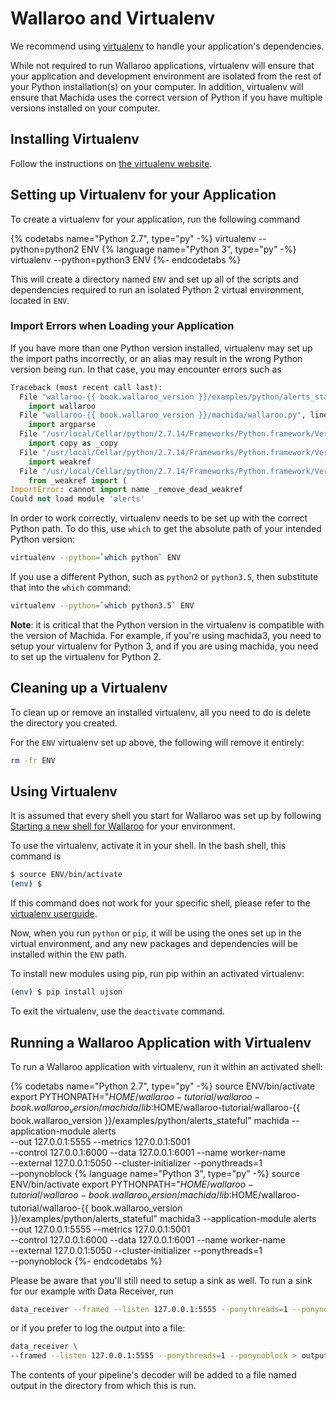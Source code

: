 # Wallaroo and Virtualenv

We recommend using [virtualenv](https://virtualenv.pypa.io/en/stable/) to handle your application's dependencies.

While not required to run Wallaroo applications, virtualenv will ensure that your application and development environment are isolated from the rest of your Python installation(s) on your computer. In addition, virtualenv will ensure that Machida uses the correct version of Python if you have multiple versions installed on your computer.

## Installing Virtualenv

Follow the instructions on [the virtualenv website](https://virtualenv.pypa.io/en/stable/installation/).

## Setting up Virtualenv for your Application

To create a virtualenv for your application, run the following command


{% codetabs name="Python 2.7", type="py" -%}
virtualenv --python=python2 ENV
{% language name="Python 3", type="py" -%}
virtualenv --python=python3 ENV
{%- endcodetabs %}

This will create a directory named `ENV` and set up all of the scripts and dependencies required to run an isolated Python 2 virtual environment, located in `ENV`.

### Import Errors when Loading your Application

If you have more than one Python version installed, virtualenv may set up the import paths incorrectly, or an alias may result in the wrong Python version being run. In that case, you may encounter errors such as

```python
Traceback (most recent call last):
  File "wallaroo-{{ book.wallaroo_version }}/examples/python/alerts_stateful/alerts.py", line 18, in <module>
    import wallaroo
  File "wallaroo-{{ book.wallaroo_version }}/machida/wallaroo.py", line 16, in <module>
    import argparse
  File "/usr/local/Cellar/python/2.7.14/Frameworks/Python.framework/Versions/2.7/lib/python2.7/argparse.py", line 86, in <module>
    import copy as _copy
  File "/usr/local/Cellar/python/2.7.14/Frameworks/Python.framework/Versions/2.7/lib/python2.7/copy.py", line 52, in <module>
    import weakref
  File "/usr/local/Cellar/python/2.7.14/Frameworks/Python.framework/Versions/2.7/lib/python2.7/weakref.py", line 14, in <module>
    from _weakref import (
ImportError: cannot import name _remove_dead_weakref
Could not load module 'alerts'
```

In order to work correctly, virtualenv needs to be set up with the correct Python path. To do this, use `which` to get the absolute path of your intended Python version:

```bash
virtualenv --python=`which python` ENV
```

If you use a different Python, such as `python2` or `python3.5`, then substitute that into the `which` command:

```bash
virtualenv --python=`which python3.5` ENV
```

**Note**: it is critical that the Python version in the virtualenv is compatible with the version of Machida. For example, if you're using machida3, you need to setup your virtualenv for Python 3, and if you are using machida, you need to set up the virtualenv for Python 2.

## Cleaning up a Virtualenv

To clean up or remove an installed virtualenv, all you need to do is delete the directory you created.

For the `ENV` virtualenv set up above, the following will remove it entirely:

```bash
rm -fr ENV
```

## Using Virtualenv

It is assumed that every shell you start for Wallaroo was set up by following [Starting a new shell for Wallaroo](/book/getting-started/starting-a-new-shell.md) for your environment.

To use the virtualenv, activate it in your shell. In the bash shell, this command is

```bash
$ source ENV/bin/activate
(env) $
```

If this command does not work for your specific shell, please refer to the [virtualenv userguide](https://virtualenv.pypa.io/en/stable/userguide/#activate-script).


Now, when you run `python` or `pip`, it will be using the ones set up in the virtual environment, and any new packages and dependencies will be installed within the `ENV` path.

To install new modules using pip, run pip within an activated virtualenv:

```bash
(env) $ pip install ujson
```

To exit the virtualenv, use the `deactivate` command.

## Running a Wallaroo Application with Virtualenv

To run a Wallaroo application with virtualenv, run it within an activated shell:

{% codetabs name="Python 2.7", type="py" -%}
source ENV/bin/activate
export PYTHONPATH="$HOME/wallaroo-tutorial/wallaroo-{{ book.wallaroo_version }}/machida/lib:$HOME/wallaroo-tutorial/wallaroo-{{ book.wallaroo_version }}/examples/python/alerts_stateful"
machida --application-module alerts \
  --out 127.0.0.1:5555 --metrics 127.0.0.1:5001 \
  --control 127.0.0.1:6000 --data 127.0.0.1:6001 --name worker-name \
  --external 127.0.0.1:5050 --cluster-initializer --ponythreads=1 \
  --ponynoblock
{% language name="Python 3", type="py" -%}
source ENV/bin/activate
export PYTHONPATH="$HOME/wallaroo-tutorial/wallaroo-{{ book.wallaroo_version }}/machida/lib:$HOME/wallaroo-tutorial/wallaroo-{{ book.wallaroo_version }}/examples/python/alerts_stateful"
machida3 --application-module alerts \
  --out 127.0.0.1:5555 --metrics 127.0.0.1:5001 \
  --control 127.0.0.1:6000 --data 127.0.0.1:6001 --name worker-name \
  --external 127.0.0.1:5050 --cluster-initializer --ponythreads=1 \
  --ponynoblock
{%- endcodetabs %}

Please be aware that you'll still need to setup a sink as well. To run a sink for our example with Data Receiver, run

```bash
data_receiver --framed --listen 127.0.0.1:5555 --ponythreads=1 --ponynoblock
```

or if you prefer to log the output into a file:

```bash
data_receiver \
--framed --listen 127.0.0.1:5555 --ponythreads=1 --ponynoblock > output
```

The contents of your pipeline's decoder will be added to a file named output in the directory from which this is run.
